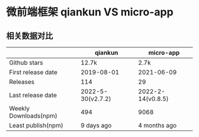# 微前端框架 qiankun VS micro-app

## 相关数据对比

|                       | qiankun               | micro-app             |
|------------------     |---------------------- | ----------------------|
|Github stars           | 12.7k                 | 2.7k                  |
|First release date     | 2019-08-01            | 2021-06-09            |
|Releases               | 114                   | 29                    |
|Last release date      | 2022-5-30(v2.7.2)     | 2022-2-14(v0.8.5)     |
|Weekly Downloads(npm)  | 494                   | 9068                  |
|Least publish(npm)     | 9 days ago            | 4 months ago          |

